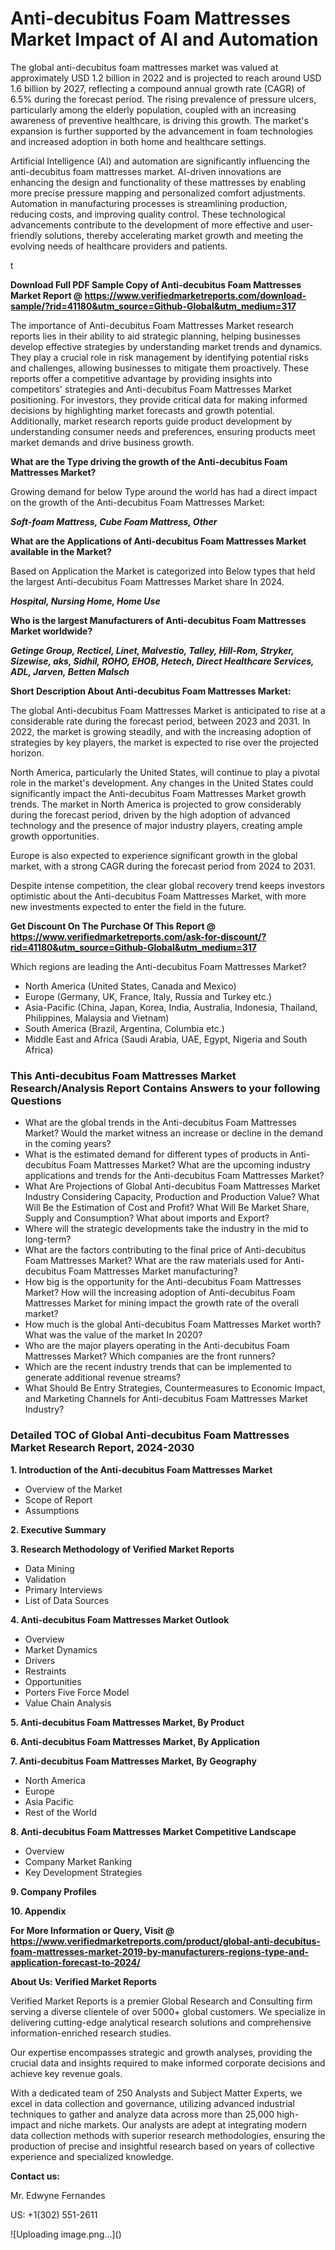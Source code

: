 <h1>Anti-decubitus Foam Mattresses Market Impact of AI and Automation</h1><p>The global anti-decubitus foam mattresses market was valued at approximately USD 1.2 billion in 2022 and is projected to reach around USD 1.6 billion by 2027, reflecting a compound annual growth rate (CAGR) of 6.5% during the forecast period. The rising prevalence of pressure ulcers, particularly among the elderly population, coupled with an increasing awareness of preventive healthcare, is driving this growth. The market's expansion is further supported by the advancement in foam technologies and increased adoption in both home and healthcare settings.</p><p>Artificial Intelligence (AI) and automation are significantly influencing the anti-decubitus foam mattresses market. AI-driven innovations are enhancing the design and functionality of these mattresses by enabling more precise pressure mapping and personalized comfort adjustments. Automation in manufacturing processes is streamlining production, reducing costs, and improving quality control. These technological advancements contribute to the development of more effective and user-friendly solutions, thereby accelerating market growth and meeting the evolving needs of healthcare providers and patients.</p>t</p><p id="" class=""><strong>Download Full PDF Sample Copy of Anti-decubitus Foam Mattresses Market Report @ <a href="https://www.verifiedmarketreports.com/download-sample/?rid=41180&utm_source=Github-Global&utm_medium=317" target="_blank">https://www.verifiedmarketreports.com/download-sample/?rid=41180&utm_source=Github-Global&utm_medium=317</a></strong></p><p>The importance of&nbsp;Anti-decubitus Foam Mattresses Market research reports lies in their ability to aid strategic planning, helping businesses develop effective strategies by understanding market trends and dynamics. They play a crucial role in risk management by identifying potential risks and challenges, allowing businesses to mitigate them proactively. These reports offer a competitive advantage by providing insights into competitors' strategies and Anti-decubitus Foam Mattresses Market positioning. For investors, they provide critical data for making informed decisions by highlighting market forecasts and growth potential. Additionally, market research reports guide product development by understanding consumer needs and preferences, ensuring products meet market demands and drive business growth.</p><p><strong>What are the&nbsp;Type driving the growth of the Anti-decubitus Foam Mattresses Market?</strong></p><p id="" class="">Growing demand for below Type around the world has had a direct impact on the growth of the Anti-decubitus Foam Mattresses Market:</p><em><strong>Soft-foam Mattress, Cube Foam Mattress, Other</strong></em></p><strong>What are the&nbsp;Applications&nbsp;of Anti-decubitus Foam Mattresses Market available in the Market?</strong></p><p id="" class="">Based on Application the Market is categorized into Below types that held the largest Anti-decubitus Foam Mattresses Market share In 2024.</p><em><strong>Hospital, Nursing Home, Home Use</strong></em></p><strong>Who is the largest Manufacturers of Anti-decubitus Foam Mattresses Market worldwide?</strong></p><p><em><strong>Getinge Group, Recticel, Linet, Malvestio, Talley, Hill-Rom, Stryker, Sizewise, aks, Sidhil, ROHO, EHOB, Hetech, Direct Healthcare Services, ADL, Jarven, Betten Malsch</strong></em></p><p id="" class=""><strong>Short Description About Anti-decubitus Foam Mattresses Market:</strong></p><p>The global Anti-decubitus Foam Mattresses Market is anticipated to rise at a considerable rate during the forecast period, between 2023 and 2031. In 2022, the market is growing steadily, and with the increasing adoption of strategies by key players, the market is expected to rise over the projected horizon.</p><p>North America, particularly the United States, will continue to play a pivotal role in the market's development. Any changes in the United States could significantly impact the Anti-decubitus Foam Mattresses Market growth trends. The market in North America is projected to grow considerably during the forecast period, driven by the high adoption of advanced technology and the presence of major industry players, creating ample growth opportunities.</p><p>Europe is also expected to experience significant growth in the global market, with a strong CAGR during the forecast period from 2024 to 2031.</p><p>Despite intense competition, the clear global recovery trend keeps investors optimistic about the Anti-decubitus Foam Mattresses Market, with more new investments expected to enter the field in the future.</p><p id="" class=""><strong>Get Discount On The Purchase Of This Report @ <a href="https://www.verifiedmarketreports.com/ask-for-discount/?rid=41180&utm_source=Github-Global&utm_medium=317" target="_blank">https://www.verifiedmarketreports.com/ask-for-discount/?rid=41180&utm_source=Github-Global&utm_medium=317</a></strong></p>Which regions are leading the Anti-decubitus Foam Mattresses Market?</p><ul><li>North America (United States, Canada and Mexico)</li><li>Europe (Germany, UK, France, Italy, Russia and Turkey etc.)</li><li>Asia-Pacific (China, Japan, Korea, India, Australia, Indonesia, Thailand, Philippines, Malaysia and Vietnam)</li><li>South America (Brazil, Argentina, Columbia etc.)</li><li>Middle East and Africa (Saudi Arabia, UAE, Egypt, Nigeria and South Africa)</li></ul><h3 id="" class="">This Anti-decubitus Foam Mattresses Market Research/Analysis Report Contains Answers to your following Questions</h3><ul><li>What are the global trends in the Anti-decubitus Foam Mattresses Market? Would the market witness an increase or decline in the demand in the coming years?</li><li>What is the estimated demand for different types of products in Anti-decubitus Foam Mattresses Market? What are the upcoming industry applications and trends for the Anti-decubitus Foam Mattresses Market?</li><li>What Are Projections of Global Anti-decubitus Foam Mattresses Market Industry Considering Capacity, Production and Production Value? What Will Be the Estimation of Cost and Profit? What Will Be Market Share, Supply and Consumption? What about imports and Export?</li><li>Where will the strategic developments take the industry in the mid to long-term?</li><li>What are the factors contributing to the final price of Anti-decubitus Foam Mattresses Market? What are the raw materials used for Anti-decubitus Foam Mattresses Market manufacturing?</li><li>How big is the opportunity for the Anti-decubitus Foam Mattresses Market? How will the increasing adoption of Anti-decubitus Foam Mattresses Market for mining impact the growth rate of the overall market?</li><li>How much is the global Anti-decubitus Foam Mattresses Market worth? What was the value of the market In 2020?</li><li>Who are the major players operating in the Anti-decubitus Foam Mattresses Market? Which companies are the front runners?</li><li>Which are the recent industry trends that can be implemented to generate additional revenue streams?</li><li>What Should Be Entry Strategies, Countermeasures to Economic Impact, and Marketing Channels for Anti-decubitus Foam Mattresses Market Industry?</li></ul><h3 id="" class="">Detailed TOC of Global Anti-decubitus Foam Mattresses Market Research Report, 2024-2030</h3><p id="" class=""><strong>1. Introduction of the Anti-decubitus Foam Mattresses Market</strong></p><ul><li>Overview of the Market</li><li>Scope of Report</li><li>Assumptions</li></ul><p id="" class=""><strong>2. Executive Summary</strong></p><p id="" class=""><strong>3. Research Methodology of Verified Market Reports</strong></p><ul><li>Data Mining</li><li>Validation</li><li>Primary Interviews</li><li>List of Data Sources</li></ul><p id="" class=""><strong>4. Anti-decubitus Foam Mattresses Market Outlook</strong></p><ul><li>Overview</li><li>Market Dynamics</li><li>Drivers</li><li>Restraints</li><li>Opportunities</li><li>Porters Five Force Model</li><li>Value Chain Analysis</li></ul><p id="" class=""><strong>5. Anti-decubitus Foam Mattresses Market, By Product</strong></p><p id="" class=""><strong>6. Anti-decubitus Foam Mattresses Market, By Application</strong></p><p id="" class=""><strong>7. Anti-decubitus Foam Mattresses Market, By Geography</strong></p><ul><li>North America</li><li>Europe</li><li>Asia Pacific</li><li>Rest of the World</li></ul><p id="" class=""><strong>8. Anti-decubitus Foam Mattresses Market Competitive Landscape</strong></p><ul><li>Overview</li><li>Company Market Ranking</li><li>Key Development Strategies</li></ul><p id="" class=""><strong>9. Company Profiles</strong></p><p id="" class=""><strong>10. Appendix</strong></p><p id="" class=""><strong>For More Information or Query, Visit @ <a href="https://www.verifiedmarketreports.com/product/global-anti-decubitus-foam-mattresses-market-2019-by-manufacturers-regions-type-and-application-forecast-to-2024/" target="_blank">https://www.verifiedmarketreports.com/product/global-anti-decubitus-foam-mattresses-market-2019-by-manufacturers-regions-type-and-application-forecast-to-2024/</a></strong></p><p id="" class=""><strong>About Us: Verified Market Reports</strong></p><p id="" class="">Verified Market Reports is a premier Global Research and Consulting firm serving a diverse clientele of over 5000+ global customers. We specialize in delivering cutting-edge analytical research solutions and comprehensive information-enriched research studies.</p><p id="" class="">Our expertise encompasses strategic and growth analyses, providing the crucial data and insights required to make informed corporate decisions and achieve key revenue goals.</p><p id="" class="">With a dedicated team of 250 Analysts and Subject Matter Experts, we excel in data collection and governance, utilizing advanced industrial techniques to gather and analyze data across more than 25,000 high-impact and niche markets. Our analysts are adept at integrating modern data collection methods with superior research methodologies, ensuring the production of precise and insightful research based on years of collective experience and specialized knowledge.</p><p id="" class=""><strong>Contact us:</strong></p><p id="" class="">Mr. Edwyne Fernandes</p><p id="" class="">US: +1(302) 551-2611</p>
![Uploading image.png…]()
